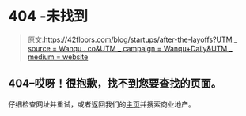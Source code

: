 # 404 -未找到

> 原文:[https://42floors.com/blog/startups/after-the-layoffs?UTM _ source = Wanqu . co&UTM _ campaign = Wanqu+Daily&UTM _ medium = website](https://42floors.com/blog/startups/after-the-layoffs?utm_source=wanqu.co&utm_campaign=Wanqu+Daily&utm_medium=website)

## 404–哎呀！很抱歉，找不到您要查找的页面。

仔细检查网址并重试，或者返回我们的[主页](https://42floors.com/)并搜索商业地产。